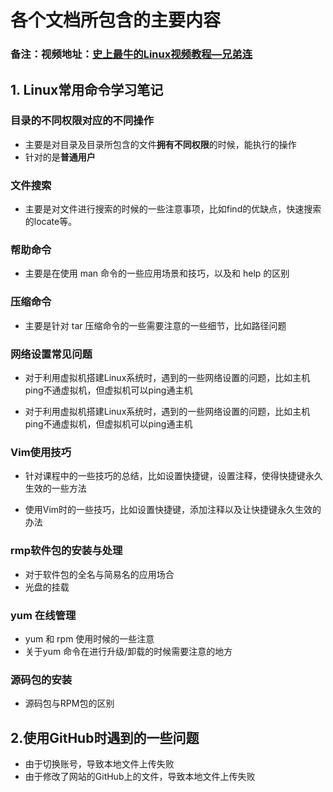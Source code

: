 # 各个文档所包含的主要内容

### 备注：视频地址：[史上最牛的Linux视频教程—兄弟连](https://www.bilibili.com/video/av18156598/?p=1)



## 1. Linux常用命令学习笔记

### 目录的不同权限对应的不同操作

* 主要是对目录及目录所包含的文件**拥有不同权限**的时候，能执行的操作
* 针对的是**普通用户**


### 文件搜索
* 主要是对文件进行搜索的时候的一些注意事项，比如find的优缺点，快速搜索的locate等。

### 帮助命令

* 主要是在使用  man 命令的一些应用场景和技巧，以及和 help  的区别 

### 压缩命令

* 主要是针对 tar 压缩命令的一些需要注意的一些细节，比如路径问题

### 网络设置常见问题

* 对于利用虚拟机搭建Linux系统时，遇到的一些网络设置的问题，比如主机ping不通虚拟机，但虚拟机可以ping通主机

* 对于利用虚拟机搭建Linux系统时，遇到的一些网络设置的问题，比如主机ping不通虚拟机，但虚拟机可以ping通主机

### Vim使用技巧
* 针对课程中的一些技巧的总结，比如设置快捷键，设置注释，使得快捷键永久生效的一些方法


* 使用Vim时的一些技巧，比如设置快捷键，添加注释以及让快捷键永久生效的办法 
### rmp软件包的安装与处理

* 对于软件包的全名与简易名的应用场合
* 光盘的挂载

### yum 在线管理

* yum 和 rpm 使用时候的一些注意
* 关于yum 命令在进行升级/卸载的时候需要注意的地方

### 源码包的安装

* 源码包与RPM包的区别



## 2.使用GitHub时遇到的一些问题
* 由于切换账号，导致本地文件上传失败
* 由于修改了网站的GitHub上的文件，导致本地文件上传失败
